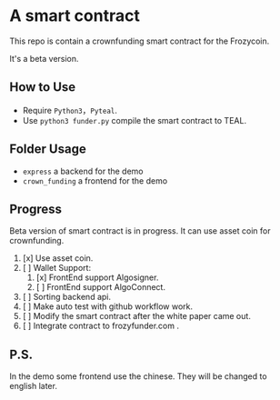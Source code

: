 # A smart contract

This repo is contain a crownfunding smart contract for the Frozycoin.

It's a beta version.

## How to Use

- Require `Python3`，`Pyteal`.
- Use `python3 funder.py` compile the smart contract to TEAL.

## Folder Usage

- `express` a backend for the demo
- `crown_funding` a frontend for the demo

## Progress

Beta version of smart contract is in progress.
It can use asset coin for crownfunding.

1. [x] Use asset coin.
2. [ ] Wallet Support:
   1. [x] FrontEnd support Algosigner.
   2. [ ] FrontEnd support AlgoConnect.
3. [ ] Sorting backend api.
4. [ ] Make auto test with github workflow work.
5. [ ] Modify the smart contract after the white paper came out.
6. [ ] Integrate contract to frozyfunder.com .

## P.S.

In the demo some frontend use the chinese. They will be changed to english later.
